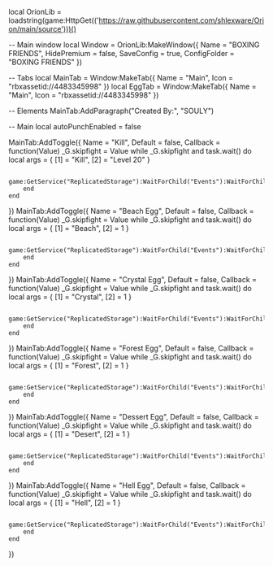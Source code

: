 local OrionLib = loadstring(game:HttpGet(('https://raw.githubusercontent.com/shlexware/Orion/main/source')))()

-- Main window
local Window = OrionLib:MakeWindow({
  Name = "BOXING FRIENDS",
  HidePremium = false,
  SaveConfig = true,
  ConfigFolder = "BOXING FRIENDS"
})

-- Tabs
local MainTab = Window:MakeTab({
  Name = "Main", 
  Icon = "rbxassetid://4483345998"
})
local EggTab = Window:MakeTab({
    Name = "Main", 
    Icon = "rbxassetid://4483345998"
})

-- Elements
MainTab:AddParagraph("Created By:", "SOULY")

-- Main
local autoPunchEnabled = false

MainTab:AddToggle({
    Name = "Kill",
    Default = false,
    Callback = function(Value)
        _G.skipfight = Value
        while _G.skipfight and task.wait() do
            local args = {
                [1] = "Kill",
                [2] = "Level 20"
            }

            game:GetService("ReplicatedStorage"):WaitForChild("Events"):WaitForChild("NPC"):FireServer(unpack(args))
        end
    end
})
MainTab:AddToggle({
    Name = "Beach Egg",
    Default = false,
    Callback = function(Value)
        _G.skipfight = Value
        while _G.skipfight and task.wait() do
            local args = {
                [1] = "Beach",
                [2] = 1
            }

            game:GetService("ReplicatedStorage"):WaitForChild("Events"):WaitForChild("HatchEgg"):InvokeServer(unpack(args))
        end
    end
})
MainTab:AddToggle({
    Name = "Crystal Egg",
    Default = false,
    Callback = function(Value)
        _G.skipfight = Value
        while _G.skipfight and task.wait() do
            local args = {
                [1] = "Crystal",
                [2] = 1
            }

            game:GetService("ReplicatedStorage"):WaitForChild("Events"):WaitForChild("HatchEgg"):InvokeServer(unpack(args))
        end
    end
})
MainTab:AddToggle({
    Name = "Forest Egg",
    Default = false,
    Callback = function(Value)
        _G.skipfight = Value
        while _G.skipfight and task.wait() do
            local args = {
                [1] = "Forest",
                [2] = 1
            }

            game:GetService("ReplicatedStorage"):WaitForChild("Events"):WaitForChild("HatchEgg"):InvokeServer(unpack(args))
        end
    end
})
MainTab:AddToggle({
    Name = "Dessert Egg",
    Default = false,
    Callback = function(Value)
        _G.skipfight = Value
        while _G.skipfight and task.wait() do
            local args = {
                [1] = "Desert",
                [2] = 1
            }

            game:GetService("ReplicatedStorage"):WaitForChild("Events"):WaitForChild("HatchEgg"):InvokeServer(unpack(args))
        end
    end
})
MainTab:AddToggle({
    Name = "Hell Egg",
    Default = false,
    Callback = function(Value)
        _G.skipfight = Value
        while _G.skipfight and task.wait() do
            local args = {
                [1] = "Hell",
                [2] = 1
            }

            game:GetService("ReplicatedStorage"):WaitForChild("Events"):WaitForChild("HatchEgg"):InvokeServer(unpack(args))
        end
    end
})
